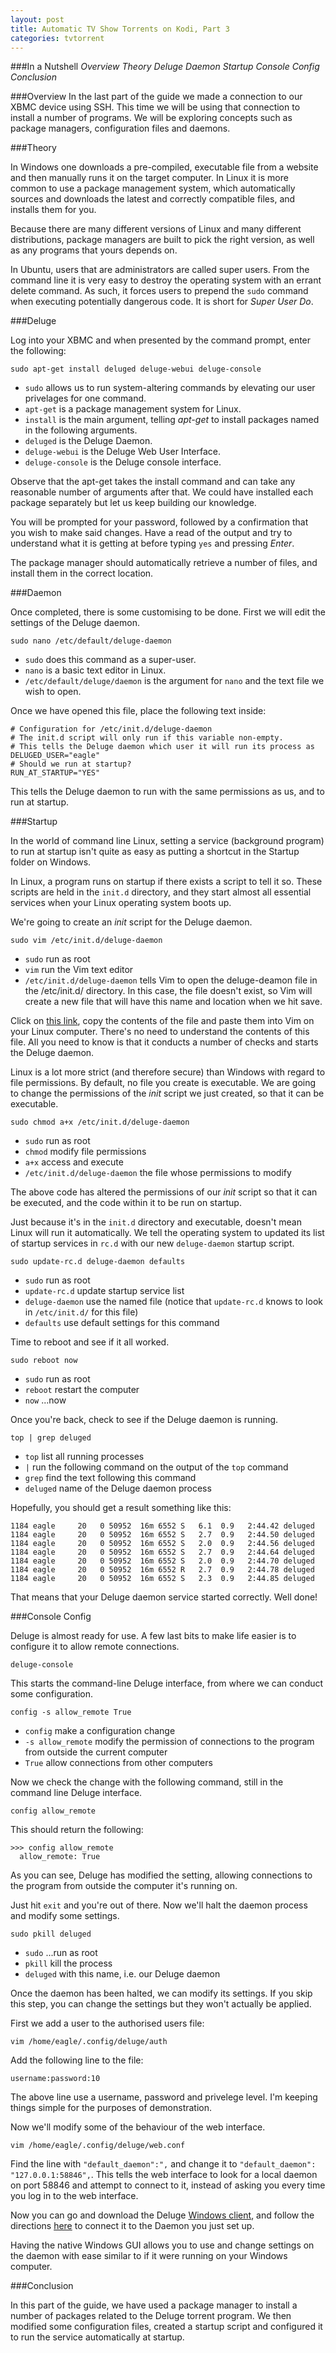 ```yaml
---
layout: post
title: Automatic TV Show Torrents on Kodi, Part 3
categories: tvtorrent
---
```


###In a Nutshell
_Overview_
_Theory_
_Deluge_
_Daemon_
_Startup_
_Console Config_
_Conclusion_

###Overview
In the last part of the guide we made a connection to our XBMC device using SSH. This time we will be using that connection to install a number of programs. We will be exploring concepts such as package managers, configuration files and daemons.

###Theory

In Windows one downloads a pre-compiled, executable file from a website and then manually runs it on the target computer. In Linux it is more common to use a package management system, which automatically sources and downloads the latest and correctly compatible files, and installs them for you.

Because there are many different versions of Linux and many different distributions, package managers are built to pick the right version, as well as any programs that yours depends on.

In Ubuntu, users that are administrators are called super users. From the command line it is very easy to destroy the operating system with an errant delete command. As such, it forces users to prepend the `sudo` command when executing potentially dangerous code. It is short for _Super User Do_.

###Deluge

Log into your XBMC and when presented by the command prompt, enter the following:

`sudo apt-get install deluged deluge-webui deluge-console`

- `sudo` allows us to run system-altering commands by elevating our user privelages for one command.
- `apt-get` is a package management system for Linux.
- `install` is the main argument, telling _apt-get_ to install packages named in the following arguments.
- `deluged` is the Deluge Daemon.
- `deluge-webui` is the Deluge Web User Interface.
- `deluge-console` is the Deluge console interface.

Observe that the apt-get takes the install command and can take any reasonable number of arguments after that. We could have installed each package separately but let us keep building our knowledge.

You will be prompted for your password, followed by a confirmation that you wish to make said changes. Have a read of the output and try to understand what it is getting at before typing `yes` and pressing _Enter_.

The package manager should automatically retrieve a number of files, and install them in the correct location.

###Daemon

Once completed, there is some customising to be done. First we will edit the settings of the Deluge daemon.

`sudo nano /etc/default/deluge-daemon`

- `sudo` does this command as a super-user.
- `nano` is a basic text editor in Linux.
- `/etc/default/deluge/daemon` is the argument for `nano` and the text file we wish to open.

Once we have opened this file, place the following text inside:

    # Configuration for /etc/init.d/deluge-daemon
    # The init.d script will only run if this variable non-empty.
    # This tells the Deluge daemon which user it will run its process as
    DELUGED_USER="eagle"
    # Should we run at startup?
    RUN_AT_STARTUP="YES"

This tells the Deluge daemon to run with the same permissions as us, and to run at startup.

###Startup

In the world of command line Linux, setting a service (background program) to run at startup isn't quite as easy as putting a shortcut in the Startup folder on Windows.

In Linux, a program runs on startup if there exists a script to tell it so. These scripts are held in the `init.d` directory, and they start almost all essential services when your Linux operating system boots up.

We're going to create an *init* script for the Deluge daemon.

`sudo vim /etc/init.d/deluge-daemon`

- `sudo` run as root
- `vim` run the Vim text editor
- `/etc/init.d/deluge-daemon` tells Vim to open the deluge-deamon file in the /etc/init.d/ directory. In this case, the file doesn't exist, so Vim will create a new file that will have this name and location when we hit save.

Click on [this link](http://raw.githubusercontent.com/dancingborg/dancingborg.github.io/master/_content/deluge-daemon.txt), copy the contents of the file and paste them into Vim on your Linux computer. There's no need to understand the contents of this file. All you need to know is that it conducts a number of checks and starts the Deluge daemon.

Linux is a lot more strict (and therefore secure) than Windows with regard to file permissions. By default, no file you create is executable. We are going to change the permissions of the *init* script we just created, so that it can be executable.

`sudo chmod a+x /etc/init.d/deluge-daemon`

- `sudo` run as root
- `chmod` modify file permissions
- `a+x` access and execute
- `/etc/init.d/deluge-daemon` the file whose permissions to modify

The above code has altered the permissions of our *init* script so that it can be executed, and the code within it to be run on startup.

Just because it's in the `init.d` directory and executable, doesn't mean Linux will run it automatically. We tell the operating system to updated its list of startup services in `rc.d` with our new `deluge-daemon` startup script.

`sudo update-rc.d deluge-daemon defaults`

- `sudo` run as root
- `update-rc.d` update startup service list
- `deluge-daemon` use the named file (notice that `update-rc.d` knows to look in `/etc/init.d/` for this file)
- `defaults` use default settings for this command

Time to reboot and see if it all worked.

`sudo reboot now`

- `sudo` run as root
- `reboot` restart the computer
- `now` ...now

Once you're back, check to see if the Deluge daemon is running.

`top | grep deluged`

- `top` list all running processes
- `|` run the following command on the output of the `top` command
- `grep` find the text following this command
- `deluged` name of the Deluge daemon process

Hopefully, you should get a result something like this:

    1184 eagle     20   0 50952  16m 6552 S   6.1  0.9   2:44.42 deluged
    1184 eagle     20   0 50952  16m 6552 S   2.7  0.9   2:44.50 deluged
    1184 eagle     20   0 50952  16m 6552 S   2.0  0.9   2:44.56 deluged
    1184 eagle     20   0 50952  16m 6552 S   2.7  0.9   2:44.64 deluged
    1184 eagle     20   0 50952  16m 6552 S   2.0  0.9   2:44.70 deluged
    1184 eagle     20   0 50952  16m 6552 R   2.7  0.9   2:44.78 deluged
    1184 eagle     20   0 50952  16m 6552 S   2.3  0.9   2:44.85 deluged

That means that your Deluge daemon service started correctly. Well done!

###Console Config

Deluge is almost ready for use. A few last bits to make life easier is to configure it to allow remote connections.

`deluge-console`

This starts the command-line Deluge interface, from where we can conduct some configuration.

`config -s allow_remote True`

- `config` make a configuration change
- `-s allow_remote` modify the permission of connections to the program from outside the current computer
- `True` allow connections from other computers

Now we check the change with the following command, still in the command line Deluge interface.

`config allow_remote`

This should return the following:

    >>> config allow_remote
      allow_remote: True

As you can see, Deluge has modified the setting, allowing connections to the program from outside the computer it's running on.

Just hit `exit` and you're out of there. Now we'll halt the daemon process and modify some settings.

`sudo pkill deluged`

- `sudo` ...run as root
- `pkill` kill the process
- `deluged` with this name, i.e. our Deluge daemon

Once the daemon has been halted, we can modify its settings. If you skip this step, you can change the settings but they won't actually be applied.

First we add a user to the authorised users file:

`vim /home/eagle/.config/deluge/auth`

Add the following line to the file:

`username:password:10`

The above line use a username, password and privelege level. I'm keeping things simple for the purposes of demonstration.

Now we'll modify some of the behaviour of the web interface.

`vim /home/eagle/.config/deluge/web.conf`

Find the line with `"default_daemon":",` and change it to `"default_daemon": "127.0.0.1:58846",`. This tells the web interface to look for a local daemon on port 58846 and attempt to connect to it, instead of asking you every time you log in to the web interface.

Now you can go and download the Deluge [Windows client](http://dev.deluge-torrent.org/wiki/Download), and follow the directions [here](http://dev.deluge-torrent.org/wiki/UserGuide/ThinClient#GTKUI) to connect it to the Daemon you just set up.

Having the native Windows GUI allows you to use and change settings on the daemon with ease similar to if it were running on your Windows computer.

###Conclusion

In this part of the guide, we have used a package manager to install a number of packages related to the Deluge torrent program. We then modified some configuration files, created a startup script and configured it to run the service automatically at startup.
